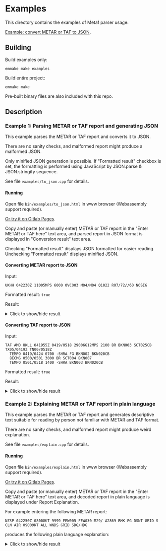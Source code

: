 # Examples

This directory contains the examples of Metaf parser usage.

[Example: convert METAR or TAF to JSON](https://nnaumenko.gitlab.io/metaf/examples/to_json.html).

## Building

Build examples only:

    emmake make examples

Build entire project:

    emmake make

Pre-built binary files are also included with this repo.

## Description

### Example 1: Parsing METAR or TAF report and generating JSON

This example parses the METAR or TAF report and converts it to JSON.

There are no sanity checks, and malformed report might produce a malformed JSON.

Only minified JSON generation is possible. If "Formatted result" checkbox is set, the formatting is performed using JavaScript by JSON.parse & JSON.stringify sequence.

See file `examples/to_json.cpp` for details.

#### Running

Open file `bin/examples/to_json.html` in www browser (Webassembly support required).

[Or try it on Gitlab Pages](https://nnaumenko.gitlab.io/metaf/examples/to_json.html).

Copy and paste (or manually enter) METAR or TAF report in the "Enter METAR or TAF here" text area, and parsed report in JSON format is displayed in "Conversion result" text area. 

Checking "Formatted result" displays JSON formatted for easier reading. Unchecking "Formatted result" displays minified JSON.

#### Converting METAR report to JSON

Input: 

    UKHH 042230Z 11005MPS 6000 OVC003 M04/M04 Q1022 R07/72//60 NOSIG

Formatted result: `true`

Result: 
<details>
    <summary>Click to show/hide result</summary>
    <pre>
        <code>
{
  "kind": "metaf",
  "report": {
    "type": "METAR",
    "partial": false,
    "icaoLocation": "UKHH",
    "reportReleaseDay": 4,
    "reportReleaseTime": "22:30",
    "wind": {
      "direction": 110,
      "cardinalDirection": "east",
      "speed": 5,
      "speedUnit": "m/s"
    },
    "visibility": [
      {
        "visibility": 6000,
        "visibilityUnit": "meters"
      }
    ],
    "cloudLayers": [
      {
        "amount": "overcast",
        "convectiveType": null,
        "baseHeight": 300,
        "heightUnit": "feet"
      }
    ],
    "airTemperature": -4,
    "airTemperatureFreezing": true,
    "airTemperatureUnit": "centigrade",
    "dewPoint": -4,
    "dewPointUnit": "centigrade",
    "atmosphericPressure": 1022,
    "atmosphericPressureUnit": "hPa",
    "runwayState": [
      {
        "runway": "07",
        "deposits": "ice",
        "contaminationExtent": "11% to 25%",
        "surfaceFriction": {
          "coefficient": 0.6
        }
      }
    ],
    "trends": [
      {
        "trend": "no significant changes"
      }
    ]
  }
}
        </code>
    </pre>
</details>

#### Converting TAF report to JSON

Input: 

    TAF AMD UKLL 041955Z 0419/0518 29006G12MPS 2100 BR BKN003 SCT025CB TX05/0419Z TN00/0518Z
      TEMPO 0419/0424 0700 -SHRA FG BKN002 BKN020CB
      BECMG 0500/0501 3000 BR SCT004 BKN007
      TEMPO 0501/0518 1400 -SHRA BKN003 BKN020CB

Formatted result: `true`

Result:
<details>
    <summary>Click to show/hide result</summary>
    <pre>
        <code>
{
  "kind": "metaf",
  "report": {
    "type": "TAF",
    "partial": false,
    "amendedReport": true,
    "icaoLocation": "UKLL",
    "reportReleaseDay": 4,
    "reportReleaseTime": "19:55",
    "applicableFromDay": 4,
    "applicableFromTime": "19:00",
    "applicableUntilDay": 5,
    "applicableUntilTime": "18:00",
    "wind": {
      "direction": 290,
      "cardinalDirection": "west",
      "speed": 6,
      "gustSpeed": 6,
      "speedUnit": "m/s"
    },
    "visibility": [
      {
        "visibility": 2100,
        "visibilityUnit": "meters"
      }
    ],
    "weather": [
      {
        "weather": "current",
        "proximity": "on site",
        "weatherPhenomena": [
          "mist"
        ]
      }
    ],
    "cloudLayers": [
      {
        "amount": "broken",
        "convectiveType": null,
        "baseHeight": 300,
        "heightUnit": "feet"
      },
      {
        "amount": "scattered",
        "convectiveType": "cumulonimbus",
        "baseHeight": 2500,
        "heightUnit": "feet"
      }
    ],
    "maximumTemperature": {
      "temperatureValue": 5,
      "freezing": false,
      "temperatureUnit": "centigrade",
      "expectedOnDay": 4,
      "expectedOnTime": "19:00"
    },
    "minimumTemperature": {
      "temperatureValue": 0,
      "freezing": false,
      "temperatureDetailed": ">0",
      "temperatureUnit": "centigrade",
      "expectedOnDay": 5,
      "expectedOnTime": "18:00"
    },
    "trends": [
      {
        "trend": "temporary",
        "applicableFromDay": 4,
        "applicableFromTime": "19:00",
        "applicableUntilDay": 4,
        "applicableUntilTime": "24:00",
        "visibility": [
          {
            "visibility": 700,
            "visibilityUnit": "meters"
          }
        ],
        "weather": [
          {
            "weather": "current",
            "proximity": "on site",
            "intensity": "light",
            "weatherPhenomena": [
              "showers",
              "rain"
            ]
          },
          {
            "weather": "current",
            "proximity": "on site",
            "weatherPhenomena": [
              "fog"
            ]
          }
        ],
        "cloudLayers": [
          {
            "amount": "broken",
            "convectiveType": null,
            "baseHeight": 200,
            "heightUnit": "feet"
          },
          {
            "amount": "broken",
            "convectiveType": "cumulonimbus",
            "baseHeight": 2000,
            "heightUnit": "feet"
          }
        ]
      },
      {
        "trend": "temporary",
        "applicableFromDay": 5,
        "applicableFromTime": "00:00",
        "applicableUntilDay": 5,
        "applicableUntilTime": "01:00",
        "visibility": [
          {
            "visibility": 3000,
            "visibilityUnit": "meters"
          }
        ],
        "weather": [
          {
            "weather": "current",
            "proximity": "on site",
            "weatherPhenomena": [
              "mist"
            ]
          }
        ],
        "cloudLayers": [
          {
            "amount": "scattered",
            "convectiveType": null,
            "baseHeight": 400,
            "heightUnit": "feet"
          },
          {
            "amount": "broken",
            "convectiveType": null,
            "baseHeight": 700,
            "heightUnit": "feet"
          }
        ]
      },
      {
        "trend": "temporary",
        "applicableFromDay": 5,
        "applicableFromTime": "01:00",
        "applicableUntilDay": 5,
        "applicableUntilTime": "18:00",
        "visibility": [
          {
            "visibility": 1400,
            "visibilityUnit": "meters"
          }
        ],
        "weather": [
          {
            "weather": "current",
            "proximity": "on site",
            "intensity": "light",
            "weatherPhenomena": [
              "showers",
              "rain"
            ]
          }
        ],
        "cloudLayers": [
          {
            "amount": "broken",
            "convectiveType": null,
            "baseHeight": 300,
            "heightUnit": "feet"
          },
          {
            "amount": "broken",
            "convectiveType": "cumulonimbus",
            "baseHeight": 2000,
            "heightUnit": "feet"
          }
        ]
      }
    ]
  }
}
        </code>
    </pre>
</details>

### Example 2: Explaining METAR or TAF report in plain language

This example parses the METAR or TAF report and generates descriptive text suitable for reading by person not familiar with METAR and TAF format.

There are no sanity checks, and malformed report might produce weird explanation.

See file `examples/explain.cpp` for details.

#### Running

Open file `bin/examples/explain.html` in www browser (Webassembly support required).

[Or try it on Gitlab Pages](https://nnaumenko.gitlab.io/metaf/examples/explain.html).

Copy and paste (or manually enter) METAR or TAF report in the "Enter METAR or TAF here" text area, and decoded report in plain language is displayed under Report Explanation.

For example entering the following METAR report: 

    NZSP 042250Z 08008KT 9999 FEW005 FEW030 M29/ A2869 RMK FG DSNT GRID S CLN AIR 09009KT ALL WNDS GRID SDG/HDG

produces the following plain language explanation:

<details>
    <summary>Click to show/hide result</summary>
    <pre>
Detected report type: METAR (weather observation)
NZSP : ICAO code for location: NZSP
042250Z : Day and time of report issue: day 4, time 22:50 GMT
08008KT : Wind direction: 80° (east) Wind speed:8 knots (4.1 m/s, 14.8 km/h, 9.2 mph)
9999 : Visibility (prevailing) >10000 meters (>6.21 statute miles, >32808 feet)|
FEW005 : Few clouds (1/8 to 2/8 sky covered), base height 500 feet (152 meters, 0.09 statute miles)
FEW030 : Few clouds (1/8 to 2/8 sky covered), base height 3000 feet (914 meters, 0.56 statute miles)
M29/ : Air temperature: -29 °C (-20 °F), dew point: not reported
A2869 : Atmospheric pressure: 28.69 inHg (971hPa)
RMK : The remarks are as follows (this version does not recognise or decode remarks)
FG : This group is not recognised by parser: FG
DSNT : This group is not recognised by parser: DSNT
GRID : This group is not recognised by parser: GRID
S : This group is not recognised by parser: S
CLN : This group is not recognised by parser: CLN
AIR : This group is not recognised by parser: AIR
09009KT : This group is not recognised by parser: 09009KT
ALL : This group is not recognised by parser: ALL
WNDS : This group is not recognised by parser: WNDS
GRID : This group is not recognised by parser: GRID
SDG/HDG : This group is not recognised by parser: SDG/HDG
    </pre>
</details>